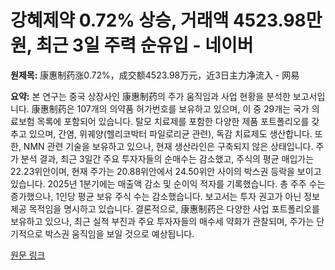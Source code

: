 # 강혜제약 0.72% 상승, 거래액 4523.98만원, 최근 3일 주력 순유입 - 네이버

**원제목:** 康惠制药涨0.72%，成交额4523.98万元，近3日主力净流入 - 网易

**요약:** 본 연구는 중국 상장사인 康惠制药의 주가 움직임과 사업 현황을 분석한 보고서입니다.  康惠制药은 107개의 의약품 허가번호를 보유하고 있으며, 이 중 29개는 국가 의료보험 목록에 포함되어 있습니다.  탈모 치료제를 포함한 다양한 제품 포트폴리오를 갖추고 있으며, 간염, 위궤양(헬리코박터 파일로리균 관련), 독감 치료제도 생산합니다.  또한, NMN 관련 기술을 보유하고 있으나, 현재 생산라인은 구축되지 않은 상태입니다.  주가 분석 결과, 최근 3일간 주요 투자자들의 순매수는 감소했고,  주식의 평균 매입가는 22.23위안이며, 현재 주가는 20.88위안에서 24.50위안 사이의 박스권 등락을 보이고 있습니다.  2025년 1분기에는 매출액 감소 및 순이익 적자를 기록했습니다.  총 주주 수는 증가했으나, 1인당 평균 보유 주식 수는 감소했습니다.  보고서는 투자 권고가 아닌 정보 제공 목적임을 명시하고 있습니다.  결론적으로,  康惠制药은 다양한 사업 포트폴리오를 보유하고 있으나, 최근 실적 부진과 주요 투자자들의 매수세 약화가 관찰되며, 주가는 단기적으로 박스권 움직임을 보일 것으로 예상됩니다.

[원문 링크](https://www.163.com/dy/article/K50HRMLK05568W0A.html)
